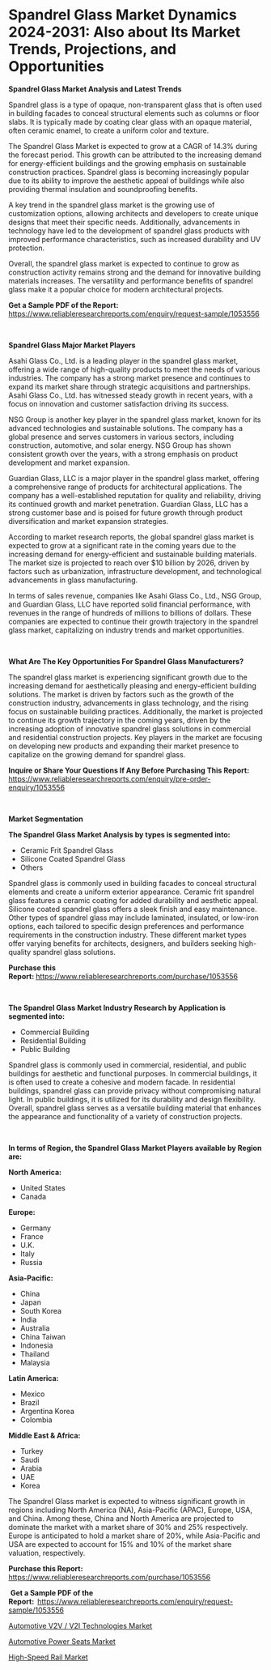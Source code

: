 <p><h1>Spandrel Glass Market Dynamics 2024-2031: Also about Its Market Trends, Projections, and Opportunities</h1></p><p><strong>Spandrel Glass Market Analysis and Latest Trends</strong></p>
<p><p>Spandrel glass is a type of opaque, non-transparent glass that is often used in building facades to conceal structural elements such as columns or floor slabs. It is typically made by coating clear glass with an opaque material, often ceramic enamel, to create a uniform color and texture.</p><p>The Spandrel Glass Market is expected to grow at a CAGR of 14.3% during the forecast period. This growth can be attributed to the increasing demand for energy-efficient buildings and the growing emphasis on sustainable construction practices. Spandrel glass is becoming increasingly popular due to its ability to improve the aesthetic appeal of buildings while also providing thermal insulation and soundproofing benefits.</p><p>A key trend in the spandrel glass market is the growing use of customization options, allowing architects and developers to create unique designs that meet their specific needs. Additionally, advancements in technology have led to the development of spandrel glass products with improved performance characteristics, such as increased durability and UV protection.</p><p>Overall, the spandrel glass market is expected to continue to grow as construction activity remains strong and the demand for innovative building materials increases. The versatility and performance benefits of spandrel glass make it a popular choice for modern architectural projects.</p></p>
<p><strong>Get a Sample PDF of the Report:&nbsp;</strong> <a href="https://www.reliableresearchreports.com/enquiry/request-sample/1053556">https://www.reliableresearchreports.com/enquiry/request-sample/1053556</a></p>
<p>&nbsp;</p>
<p><strong>Spandrel Glass Major Market Players</strong></p>
<p><p>Asahi Glass Co., Ltd. is a leading player in the spandrel glass market, offering a wide range of high-quality products to meet the needs of various industries. The company has a strong market presence and continues to expand its market share through strategic acquisitions and partnerships. Asahi Glass Co., Ltd. has witnessed steady growth in recent years, with a focus on innovation and customer satisfaction driving its success.</p><p>NSG Group is another key player in the spandrel glass market, known for its advanced technologies and sustainable solutions. The company has a global presence and serves customers in various sectors, including construction, automotive, and solar energy. NSG Group has shown consistent growth over the years, with a strong emphasis on product development and market expansion.</p><p>Guardian Glass, LLC is a major player in the spandrel glass market, offering a comprehensive range of products for architectural applications. The company has a well-established reputation for quality and reliability, driving its continued growth and market penetration. Guardian Glass, LLC has a strong customer base and is poised for future growth through product diversification and market expansion strategies.</p><p>According to market research reports, the global spandrel glass market is expected to grow at a significant rate in the coming years due to the increasing demand for energy-efficient and sustainable building materials. The market size is projected to reach over $10 billion by 2026, driven by factors such as urbanization, infrastructure development, and technological advancements in glass manufacturing.</p><p>In terms of sales revenue, companies like Asahi Glass Co., Ltd., NSG Group, and Guardian Glass, LLC have reported solid financial performance, with revenues in the range of hundreds of millions to billions of dollars. These companies are expected to continue their growth trajectory in the spandrel glass market, capitalizing on industry trends and market opportunities.</p></p>
<p>&nbsp;</p>
<p><strong>What Are The Key Opportunities For Spandrel Glass Manufacturers?</strong></p>
<p><p>The spandrel glass market is experiencing significant growth due to the increasing demand for aesthetically pleasing and energy-efficient building solutions. The market is driven by factors such as the growth of the construction industry, advancements in glass technology, and the rising focus on sustainable building practices. Additionally, the market is projected to continue its growth trajectory in the coming years, driven by the increasing adoption of innovative spandrel glass solutions in commercial and residential construction projects. Key players in the market are focusing on developing new products and expanding their market presence to capitalize on the growing demand for spandrel glass.</p></p>
<p><strong>Inquire or Share Your Questions If Any Before Purchasing This Report:</strong> <a href="https://www.reliableresearchreports.com/enquiry/pre-order-enquiry/1053556">https://www.reliableresearchreports.com/enquiry/pre-order-enquiry/1053556</a></p>
<p>&nbsp;</p>
<p><strong>Market Segmentation</strong></p>
<p><strong>The Spandrel Glass Market Analysis by types is segmented into:</strong></p>
<p><ul><li>Ceramic Frit Spandrel Glass</li><li>Silicone Coated Spandrel Glass</li><li>Others</li></ul></p>
<p><p>Spandrel glass is commonly used in building facades to conceal structural elements and create a uniform exterior appearance. Ceramic frit spandrel glass features a ceramic coating for added durability and aesthetic appeal. Silicone coated spandrel glass offers a sleek finish and easy maintenance. Other types of spandrel glass may include laminated, insulated, or low-iron options, each tailored to specific design preferences and performance requirements in the construction industry. These different market types offer varying benefits for architects, designers, and builders seeking high-quality spandrel glass solutions.</p></p>
<p><strong>Purchase this Report:&nbsp;</strong><a href="https://www.reliableresearchreports.com/purchase/1053556">https://www.reliableresearchreports.com/purchase/1053556</a></p>
<p>&nbsp;</p>
<p><strong>The Spandrel Glass Market Industry Research by Application is segmented into:</strong></p>
<p><ul><li>Commercial Building</li><li>Residential Building</li><li>Public Building</li></ul></p>
<p><p>Spandrel glass is commonly used in commercial, residential, and public buildings for aesthetic and functional purposes. In commercial buildings, it is often used to create a cohesive and modern facade. In residential buildings, spandrel glass can provide privacy without compromising natural light. In public buildings, it is utilized for its durability and design flexibility. Overall, spandrel glass serves as a versatile building material that enhances the appearance and functionality of a variety of construction projects.</p></p>
<p>&nbsp;</p>
<p><strong>In terms of Region, the Spandrel Glass Market Players available by Region are:</strong></p>
<p>
    <p> <strong> North America: </strong>
        <ul>
            <li>United States</li>
            <li>Canada</li>
        </ul>
        </p> 
    <p> <strong> Europe: </strong>
        <ul>
            <li>Germany</li>
            <li>France</li>
            <li>U.K.</li>
            <li>Italy</li>
            <li>Russia</li>
        </ul>
        </p> 
    <p> <strong> Asia-Pacific: </strong>
        <ul>
            <li>China</li>
            <li>Japan</li>
            <li>South Korea</li>
            <li>India</li>
            <li>Australia</li>
            <li>China Taiwan</li>
            <li>Indonesia</li>
            <li>Thailand</li>
            <li>Malaysia</li>
        </ul>
        </p> 
    <p> <strong> Latin America: </strong>
        <ul>
            <li>Mexico</li>
            <li>Brazil</li>
            <li>Argentina Korea</li>
            <li>Colombia</li>
        </ul>
        </p> 
    <p> <strong> Middle East & Africa: </strong>
        <ul>
            <li>Turkey</li>
            <li>Saudi</li>
            <li>Arabia</li>
            <li>UAE</li>
            <li>Korea</li>
        </ul>
    </p>
    </p>
<p><p>The Spandrel Glass market is expected to witness significant growth in regions including North America (NA), Asia-Pacific (APAC), Europe, USA, and China. Among these, China and North America are projected to dominate the market with a market share of 30% and 25% respectively. Europe is anticipated to hold a market share of 20%, while Asia-Pacific and USA are expected to account for 15% and 10% of the market share valuation, respectively.</p></p>
<p><strong>Purchase this Report: </strong><a href="https://www.reliableresearchreports.com/purchase/1053556">https://www.reliableresearchreports.com/purchase/1053556</a></p>
<p>&nbsp;<strong>Get a Sample PDF of the Report:&nbsp;&nbsp;</strong><a href="https://www.reliableresearchreports.com/enquiry/request-sample/1053556">https://www.reliableresearchreports.com/enquiry/request-sample/1053556</a></p>
<p><strong></strong></p>
<p><p><a href="https://view.publitas.com/reportprime-1/insights-into-automotive-v2v-v2i-technologies-market-size-analysing-market-share-trends-and-growth-from-2023-to-2030/">Automotive V2V / V2I Technologies Market</a></p><p><a href="https://view.publitas.com/reportprime-1/automotive-power-seats-market-analysis-and-market-size-global-industry-overview-market-segmentation-and-forecast-2023-to-2030/">Automotive Power Seats Market</a></p><p><a href="https://view.publitas.com/reportprime-1/high-speed-rail-market-size-growing-and-forecasted-for-period-from-2023-2030-and-provides-complete-market-analysis-of-this-market/">High-Speed Rail Market</a></p></p>